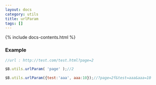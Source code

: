 ```yaml
---
layout: docs
category: utils
title: urlParam
tags: []
---
```


{% include docs-contents.html %}

### Example
```js
//url : http://test.com/test.html?page=2

$B.utils.urlParam( 'page' );//2

$B.utils.urlParam({test:'aaa', aaa:10});//?page=2f&test=aaa&aaa=10
```
